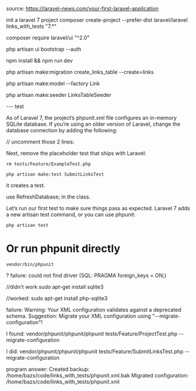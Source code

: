 source:
https://laravel-news.com/your-first-laravel-application

init a laravel 7 project
composer create-project --prefer-dist laravel/laravel links_with_tests "7.\*"

composer require laravel/ui "^2.0"

php artisan ui bootstrap --auth

npm install && npm run dev

php artisan make:migration create_links_table --create=links

php artisan make:model --factory Link

php artisan make:seeder LinksTableSeeder

--- test

As of Laravel 7, the project’s phpunit.xml file configures an in-memory SQLite database. If you’re using an older version of Laravel, change the database connection by adding the following:

// uncomment those 2 lines:

<php>
        <!-- ... -->
    <env name="DB_CONNECTION" value="sqlite"/>
    <env name="DB_DATABASE" value=":memory:"/>
        <!-- ... -->
</php>

Next, remove the placeholder test that ships with Laravel:

`rm tests/Feature/ExampleTest.php`

`php artisan make:test SubmitLinksTest`

it creates a test.

use RefreshDatabase; in the class.

Let’s run our first test to make sure things pass as expected. Laravel 7 adds a new artisan test command, or you can use phpunit:

`php artisan test`

# Or run phpunit directly

`vendor/bin/phpunit`

? failure:
could not find driver (SQL: PRAGMA foreign_keys = ON;)

//didn't work
sudo apt-get install sqlite3

//worked:
sudo apt-get install php-sqlite3

failure:
Warning: Your XML configuration validates against a deprecated schema.
Suggestion: Migrate your XML configuration using "--migrate-configuration"!

I found:
vendor/phpunit/phpunit/phpunit tests/Feature/ProjectTest.php --migrate-configuration

I did:
vendor/phpunit/phpunit/phpunit tests/Feature/SubmitLinksTest.php --migrate-configuration

program answer:
Created backup: /home/bazs/code/links_with_tests/phpunit.xml.bak
Migrated configuration: /home/bazs/code/links_with_tests/phpunit.xml
